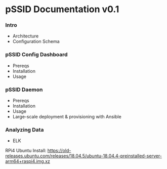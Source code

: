 # pSSID Documentation v0.1

### Intro
- Architecture
- Configuration Schema
### pSSID Config Dashboard
- Prereqs
- Installation
- Usage

### pSSID Daemon
- Prereqs
- Installation
- Usage
- Large-scale deployment & provisioning with Ansible

### Analyzing Data
- ELK



RPi4 Ubuntu Install:
https://old-releases.ubuntu.com/releases/18.04.5/ubuntu-18.04.4-preinstalled-server-arm64+raspi4.img.xz
